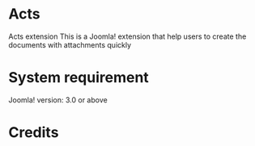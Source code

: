 # Acts
Acts extension
This is a Joomla! extension that help users to create the documents with attachments quickly
# System requirement
Joomla! version: 3.0 or above
# Credits
